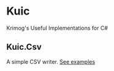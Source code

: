 # Kuic
Krimog's Useful Implementations for C#

## Kuic.Csv
A simple CSV writer.
[See examples](./doc/Kuic.Csv.md)
